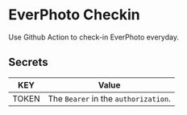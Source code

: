 # EverPhoto Checkin

Use Github Action to check-in EverPhoto everyday.

## Secrets

| KEY     | Value                                                        |
| ------- | ------------------------------------------------------------ |
| TOKEN    | The `Bearer` in the `authorization`. |



